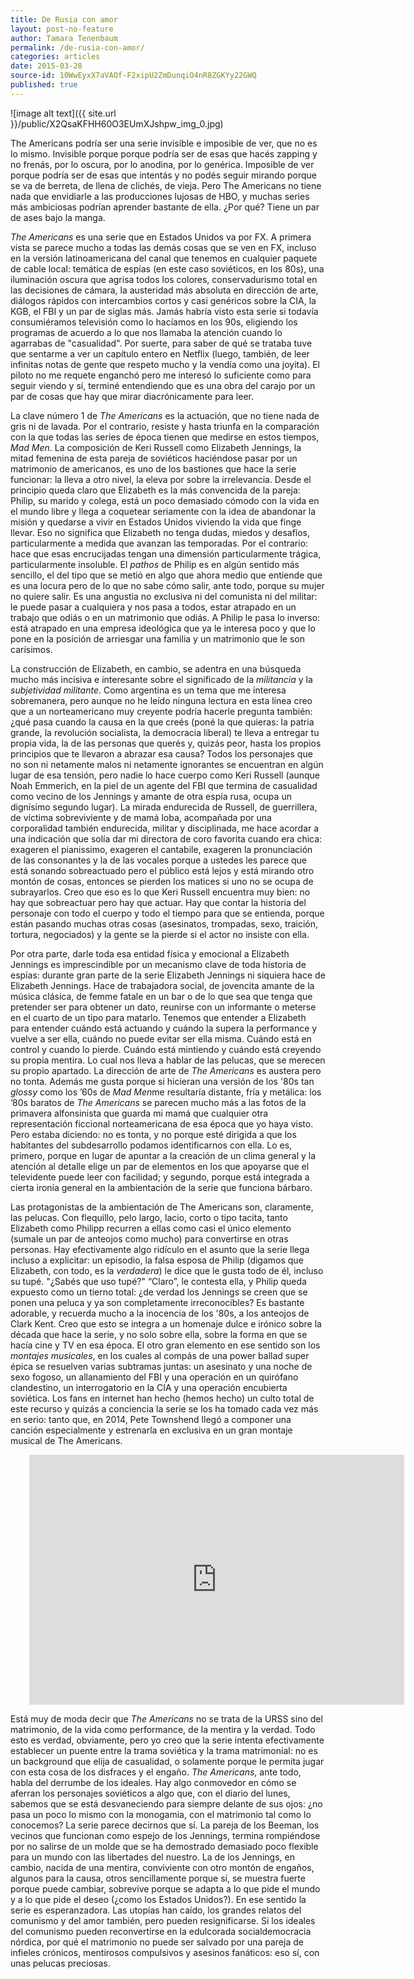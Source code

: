 ```yaml
---
title: De Rusia con amor
layout: post-no-feature
author: Tamara Tenenbaum
permalink: /de-rusia-con-amor/
categories: articles
date: 2015-03-28
source-id: 10WwEyxX7aVAOf-F2xipU2ZmDunqiO4nR8ZGKYy22GWQ
published: true
---
```

![image alt text]({{ site.url }}/public/X2QsaKFHH60O3EUmXJshpw_img_0.jpg)

The Americans podría ser una serie invisible e imposible de ver, que no es lo mismo. Invisible porque porque podría ser de esas que hacés zapping y no frenás, por lo oscura, por lo anodina, por lo genérica. Imposible de ver porque podría ser de esas que intentás y no podés seguir mirando porque se va de berreta, de llena de clichés, de vieja. Pero The Americans no tiene nada que envidiarle a las producciones lujosas de HBO, y muchas series más ambiciosas podrían aprender bastante de ella. ¿Por qué? Tiene un par de ases bajo la manga.

*The Americans* es una serie que en Estados Unidos va por FX. A primera vista se parece mucho a todas las demás cosas que se ven en FX, incluso en la versión latinoamericana del canal que tenemos en cualquier paquete de cable local: temática de espías (en este caso soviéticos, en los 80s), una iluminación oscura que agrisa todos los colores, conservadurismo total en las decisiones de cámara, la austeridad más absoluta en dirección de arte, diálogos rápidos con intercambios cortos y casi genéricos sobre la CIA, la KGB, el FBI y un par de siglas más. Jamás habría visto esta serie si todavía consumiéramos televisión como lo hacíamos en los 90s, eligiendo los programas de acuerdo a lo que nos llamaba la atención cuando lo agarrabas de "casualidad". Por suerte, para saber de qué se trataba tuve que sentarme a ver un capítulo entero en Netflix (luego, también, de leer infinitas notas de gente que respeto mucho y la vendía como una joyita). El piloto no me requete enganchó pero me interesó lo suficiente como para seguir viendo y sí, terminé entendiendo que es una obra del carajo por un par de cosas que hay que mirar diacrónicamente para leer.

La clave número 1 de *The Americans* es la actuación, que no tiene nada de gris ni de lavada. Por el contrario, resiste y hasta triunfa en la comparación con la que todas las series de época tienen que medirse en estos tiempos, *Mad Men*. La composición de Keri Russell como Elizabeth Jennings, la mitad femenina de esta pareja de soviéticos haciéndose pasar por un matrimonio de americanos, es uno de los bastiones que hace la serie funcionar: la lleva a otro nivel, la eleva por sobre la irrelevancia. Desde el principio queda claro que Elizabeth es la más convencida de la pareja: Philip, su marido y colega, está un poco demasiado cómodo con la vida en el mundo libre y llega a coquetear seriamente con la idea de abandonar la misión y quedarse a vivir en Estados Unidos viviendo la vida que finge llevar. Eso no significa que Elizabeth no tenga dudas, miedos y desafíos, particularmente a medida que avanzan las temporadas. Por el contrario: hace que esas encrucijadas tengan una dimensión particularmente trágica, particularmente insoluble. El *pathos* de Philip es en algún sentido más sencillo, el del tipo que se metió en algo que ahora medio que entiende que es una locura pero de lo que no sabe cómo salir, ante todo, porque su mujer no quiere salir. Es una angustia no exclusiva ni del comunista ni del militar: le puede pasar a cualquiera y nos pasa a todos, estar atrapado en un trabajo que odiás o en un matrimonio que odiás. A Philip le pasa lo inverso: está atrapado en una empresa ideológica que ya le interesa poco y que lo pone en la posición de arriesgar una familia y un matrimonio que le son carísimos.

La construcción de Elizabeth, en cambio, se adentra en una búsqueda mucho más incisiva e interesante sobre el significado de la *militancia* y la *subjetividad militante*. Como argentina es un tema que me interesa sobremanera, pero aunque no he leído ninguna lectura en esta línea creo que a un norteamericano muy creyente podría hacerle pregunta también: ¿qué pasa cuando la causa en la que creés (poné la que quieras: la patria grande, la revolución socialista, la democracia liberal) te lleva a entregar tu propia vida, la de las personas que querés y, quizás peor, hasta los propios principios que te llevaron a abrazar esa causa? Todos los personajes que no son ni netamente malos ni netamente ignorantes se encuentran en algún lugar de esa tensión, pero nadie lo hace cuerpo como Keri Russell (aunque Noah Emmerich, en la piel de un agente del FBI que termina de casualidad como vecino de los Jennings y amante de otra espía rusa, ocupa un dignísimo segundo lugar). La mirada endurecida de Russell, de guerrillera, de víctima sobreviviente y de mamá loba, acompañada por una corporalidad también endurecida, militar y disciplinada, me hace acordar a una indicación que solía dar mi directora de coro favorita cuando era chica: exageren el pianissimo, exageren el cantabile, exageren la pronunciación de las consonantes y la de las vocales porque a ustedes les parece que está sonando sobreactuado pero el público está lejos y está mirando otro montón de cosas, entonces se pierden los matices si uno no se ocupa de subrayarlos. Creo que eso es lo que Keri Russell encuentra muy bien: no hay que sobreactuar pero hay que actuar. Hay que contar la historia del personaje con todo el cuerpo y todo el tiempo para que se entienda, porque están pasando muchas otras cosas (asesinatos, trompadas, sexo, traición, tortura, negociados) y la gente se la pierde si el actor no insiste con ella.

Por otra parte, darle toda esa entidad física y emocional a Elizabeth Jennings es imprescindible por un mecanismo clave de toda historia de espías: durante gran parte de la serie Elizabeth Jennings ni siquiera hace de Elizabeth Jennings. Hace de trabajadora social, de jovencita amante de la música clásica, de femme fatale en un bar o de lo que sea que tenga que pretender ser para obtener un dato, reunirse con un informante o meterse en el cuarto de un tipo para matarlo. Tenemos que entender a Elizabeth para entender cuándo está actuando y cuándo la supera la performance y vuelve a ser ella, cuándo no puede evitar ser ella misma. Cuándo está en control y cuando lo pierde. Cuándo está mintiendo y cuándo está creyendo su propia mentira. Lo cual nos lleva a hablar de las pelucas, que se merecen su propio apartado. La dirección de arte de *The Americans* es austera pero no tonta. Además me gusta porque si hicieran una versión de los '80s tan *glossy* como los ’60s de *Mad Men*me resultaría distante, fría y metálica: los ’80s baratos de *The Americans* se parecen mucho más a las fotos de la primavera alfonsinista que guarda mi mamá que cualquier otra representación ficcional norteamericana de esa época que yo haya visto. Pero estaba diciendo: no es tonta, y no porque esté dirigida a que los habitantes del subdesarrollo podamos identificarnos con ella. Lo es, primero, porque en lugar de apuntar a la creación de un clima general y la atención al detalle elige un par de elementos en los que apoyarse que el televidente puede leer con facilidad; y segundo, porque está integrada a cierta ironía general en la ambientación de la serie que funciona bárbaro.

Las protagonistas de la ambientación de The Americans son, claramente, las pelucas. Con flequillo, pelo largo, lacio, corto o tipo tacita, tanto Elizabeth como Philipp recurren a ellas como casi el único elemento (sumale un par de anteojos como mucho) para convertirse en otras personas. Hay efectivamente algo ridículo en el asunto que la serie llega incluso a explicitar: un episodio, la falsa esposa de Philip (digamos que Elizabeth, con todo, es la *verdadera*) le dice que le gusta todo de él, incluso su tupé. "¿Sabés que uso tupé?" “Claro”, le contesta ella, y Philip queda expuesto como un tierno total: ¿de verdad los Jennings se creen que se ponen una peluca y ya son completamente irreconocibles? Es bastante adorable, y recuerda mucho a la inocencia de los '80s, a los anteojos de Clark Kent. Creo que esto se integra a un homenaje dulce e irónico sobre la década que hace la serie, y no solo sobre ella, sobre la forma en que se hacía cine y TV en esa época. El otro gran elemento en ese sentido son los *montajes musicales*, en los cuales al compás de una power ballad super épica se resuelven varias subtramas juntas: un asesinato y una noche de sexo fogoso, un allanamiento del FBI y una operación en un quirófano clandestino, un interrogatorio en la CIA y una operación encubierta soviética. Los fans en internet han hecho (hemos hecho) un culto total de este recurso y quizás a conciencia la serie se los ha tomado cada vez más en serio: tanto que, en 2014, Pete Townshend llegó a componer una canción especialmente y estrenarla en exclusiva en un gran montaje musical de The Americans.

<div style="padding-left:30px"><iframe width="600" height="400" src="https://www.youtube.com/embed/r7QbWAPagzU" frameborder="0" allowfullscreen></iframe><p></p></div>

Está muy de moda decir que *The Americans* no se trata de la URSS sino del matrimonio, de la vida como performance, de la mentira y la verdad. Todo esto es verdad, obviamente, pero yo creo que la serie intenta efectivamente establecer un puente entre la trama soviética y la trama matrimonial: no es un background que elija de casualidad, o solamente porque le permita jugar con esta cosa de los disfraces y el engaño. *The Americans*, ante todo, habla del derrumbe de los ideales. Hay algo conmovedor en cómo se aferran los personajes soviéticos a algo que, con el diario del lunes, sabemos que se está desvaneciendo para siempre delante de sus ojos: ¿no pasa un poco lo mismo con la monogamia, con el matrimonio tal como lo conocemos? La serie parece decirnos que sí. La pareja de los Beeman, los vecinos que funcionan como espejo de los Jennings, termina rompiéndose por no salirse de un molde que se ha demostrado demasiado poco flexible para un mundo con las libertades del nuestro. La de los Jennings, en cambio, nacida de una mentira, conviviente con otro montón de engaños, algunos para la causa, otros sencillamente porque sí, se muestra fuerte porque puede cambiar, sobrevive porque se adapta a lo que pide el mundo y a lo que pide el deseo (¿como los Estados Unidos?). En ese sentido la serie es esperanzadora. Las utopías han caído, los grandes relatos del comunismo y del amor también, pero pueden resignificarse. Si los ideales del comunismo pueden reconvertirse en la edulcorada socialdemocracia nórdica, por qué el matrimonio no puede ser salvado por una pareja de infieles crónicos, mentirosos compulsivos y asesinos fanáticos: eso sí, con unas pelucas preciosas.

